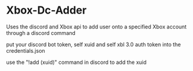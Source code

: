 # Xbox-Dc-Adder
Uses the discord and Xbox api to add user onto a specified Xbox account through a discord command 


put your discord bot token, self xuid and self xbl 3.0 auth token into the credentials.json

use the "!add (xuid)" command in discord to add the xuid
